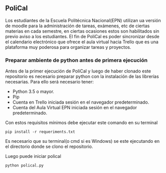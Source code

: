 ## PoliCal
Los estudiantes de la Escuela Politécnica Nacional(EPN) utilizan ua versión de moodle para la administración de tareas, exámenes, etc de ciertas materias en cada semestre, en ciertas ocasiones estos son habilitados sin previo aviso a los estudiantes. El fin de PoliCal es poder sincronizar desde el calendario electrónico que ofrece el aula virtual hacia Trello que es una plataforma muy poderosa para organizar tareas y proyectos.
### Preparar ambiente de python antes de primera ejecución
Antes de la primer ejecución de PoliCal y luego de haber clonado este repositorio es necesario preparar python con la instalación de las librerías necesarias. Para ello será necesario tener:
- Python 3.5 o mayor.
- Pip
- Cuenta en Trello iniciada sesión en el navegador predeterminado.
- Cuenta del Aula Virtual EPN iniciada sesión en el navegador predeterminado.

Con estos requisitos mínimos debe ejecutar este comando en su terminal
```
pip install -r requeriments.txt
```
Es necesario que su terminal(o cmd si es Windows) se este ejecutando en el directorio donde se clono el repositorio.

Luego puede iniciar polical
```
python polical.py
```
